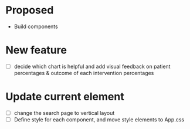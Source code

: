 # Proposed

- Build components 

# New feature

- [ ] decide which chart is helpful and add visual feedback on patient percentages & outcome of each intervention percentages

# Update current element

- [ ] change the search page to vertical layout
- [ ] Define style for each component, and move style elements to App.css
